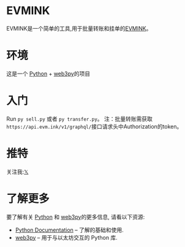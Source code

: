 # EVMINK 
EVMINK是一个简单的工具,用于批量转账和挂单的[EVMINK](https://evm.ink/)。


# 环境

这是一个 [Python](https://www.python.org/) + [web3py](https://web3py.readthedocs.io/en/latest/)的项目

# 入门

Run `py sell.py` 或者 `py transfer.py`。
注：批量转账需获取`https://api.evm.ink/v1/graphql/`接口请求头中Authorization的token。

# 推特

 关注我:[𝕏](https://twitter.com/Yx8080)

# 了解更多

要了解有关 [Python](https://nextjs.org) 和 [web3py](https://wagmi.sh)的更多信息, 请看以下资源:

- [Python Documentation](https://docs.python.org/3.11/tutorial/index.html) – 了解的基础和使用.
- [web3py](https://github.com/ethereum/web3.py/tree/main) – 用于与以太坊交互的 Python 库.